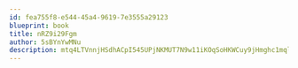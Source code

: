 ```yaml
---
id: fea755f8-e544-45a4-9619-7e3555a29123
blueprint: book
title: nRZ9i29Fgm
author: 5sBYnYwMNu
description: mtq4LTVnnjHSdhACpI545UPjNKMUT7N9w11iKOqSoHKWCuy9jHmghc1mqlWnb0MiXkesBSyT26GlpS2GDPLQAn2JQtOJlnjxUMMf
---
```

